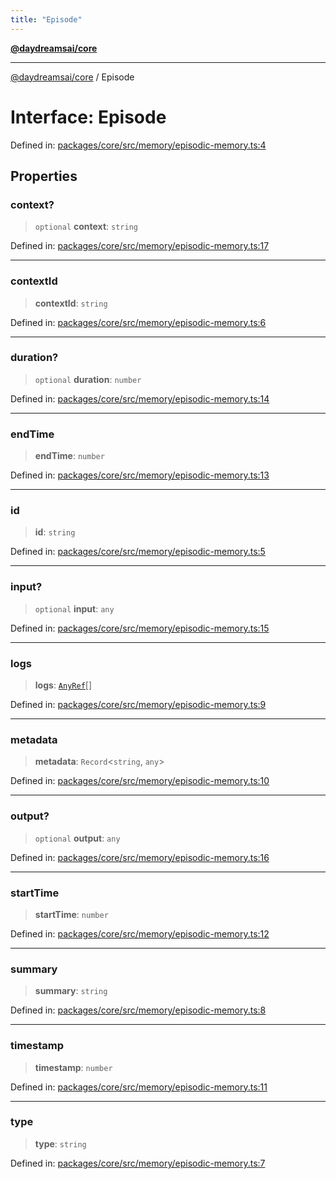 ```yaml
---
title: "Episode"
---
```


[**@daydreamsai/core**](./api-reference.md)

***

[@daydreamsai/core](./api-reference.md) / Episode

# Interface: Episode

Defined in: [packages/core/src/memory/episodic-memory.ts:4](https://github.com/dojoengine/daydreams/blob/95678f46ea3908883ec80d853a28c9f23ca4f5c2/packages/core/src/memory/episodic-memory.ts#L4)

## Properties

### context?

> `optional` **context**: `string`

Defined in: [packages/core/src/memory/episodic-memory.ts:17](https://github.com/dojoengine/daydreams/blob/95678f46ea3908883ec80d853a28c9f23ca4f5c2/packages/core/src/memory/episodic-memory.ts#L17)

***

### contextId

> **contextId**: `string`

Defined in: [packages/core/src/memory/episodic-memory.ts:6](https://github.com/dojoengine/daydreams/blob/95678f46ea3908883ec80d853a28c9f23ca4f5c2/packages/core/src/memory/episodic-memory.ts#L6)

***

### duration?

> `optional` **duration**: `number`

Defined in: [packages/core/src/memory/episodic-memory.ts:14](https://github.com/dojoengine/daydreams/blob/95678f46ea3908883ec80d853a28c9f23ca4f5c2/packages/core/src/memory/episodic-memory.ts#L14)

***

### endTime

> **endTime**: `number`

Defined in: [packages/core/src/memory/episodic-memory.ts:13](https://github.com/dojoengine/daydreams/blob/95678f46ea3908883ec80d853a28c9f23ca4f5c2/packages/core/src/memory/episodic-memory.ts#L13)

***

### id

> **id**: `string`

Defined in: [packages/core/src/memory/episodic-memory.ts:5](https://github.com/dojoengine/daydreams/blob/95678f46ea3908883ec80d853a28c9f23ca4f5c2/packages/core/src/memory/episodic-memory.ts#L5)

***

### input?

> `optional` **input**: `any`

Defined in: [packages/core/src/memory/episodic-memory.ts:15](https://github.com/dojoengine/daydreams/blob/95678f46ea3908883ec80d853a28c9f23ca4f5c2/packages/core/src/memory/episodic-memory.ts#L15)

***

### logs

> **logs**: [`AnyRef`](./AnyRef.md)[]

Defined in: [packages/core/src/memory/episodic-memory.ts:9](https://github.com/dojoengine/daydreams/blob/95678f46ea3908883ec80d853a28c9f23ca4f5c2/packages/core/src/memory/episodic-memory.ts#L9)

***

### metadata

> **metadata**: `Record`\<`string`, `any`\>

Defined in: [packages/core/src/memory/episodic-memory.ts:10](https://github.com/dojoengine/daydreams/blob/95678f46ea3908883ec80d853a28c9f23ca4f5c2/packages/core/src/memory/episodic-memory.ts#L10)

***

### output?

> `optional` **output**: `any`

Defined in: [packages/core/src/memory/episodic-memory.ts:16](https://github.com/dojoengine/daydreams/blob/95678f46ea3908883ec80d853a28c9f23ca4f5c2/packages/core/src/memory/episodic-memory.ts#L16)

***

### startTime

> **startTime**: `number`

Defined in: [packages/core/src/memory/episodic-memory.ts:12](https://github.com/dojoengine/daydreams/blob/95678f46ea3908883ec80d853a28c9f23ca4f5c2/packages/core/src/memory/episodic-memory.ts#L12)

***

### summary

> **summary**: `string`

Defined in: [packages/core/src/memory/episodic-memory.ts:8](https://github.com/dojoengine/daydreams/blob/95678f46ea3908883ec80d853a28c9f23ca4f5c2/packages/core/src/memory/episodic-memory.ts#L8)

***

### timestamp

> **timestamp**: `number`

Defined in: [packages/core/src/memory/episodic-memory.ts:11](https://github.com/dojoengine/daydreams/blob/95678f46ea3908883ec80d853a28c9f23ca4f5c2/packages/core/src/memory/episodic-memory.ts#L11)

***

### type

> **type**: `string`

Defined in: [packages/core/src/memory/episodic-memory.ts:7](https://github.com/dojoengine/daydreams/blob/95678f46ea3908883ec80d853a28c9f23ca4f5c2/packages/core/src/memory/episodic-memory.ts#L7)
